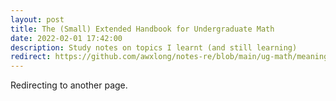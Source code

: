 ```yaml
---
layout: post
title: The (Small) Extended Handbook for Undergraduate Math
date: 2022-02-01 17:42:00
description: Study notes on topics I learnt (and still learning)
redirect: https://github.com/awxlong/notes-re/blob/main/ug-math/meaning-in-math.pdf
---
```


Redirecting to another page.
